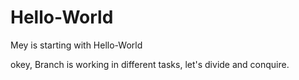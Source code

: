 # Hello-World
Mey is starting with Hello-World

okey, Branch is working in different tasks, let's divide and conquire.
